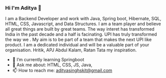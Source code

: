 ### Hi I'm Aditya 👋
I am a Backend Developer and work with Java, Spring boot, Hibernate, SQL, HTML, CSS, Javascript, and Data Structures. I am a team player and believe all great things are built by great teams. The way interet has transformed India in the past decade and a half is facinating. UPI has truly transformed the way we . My aim is to be part of a team that makes the next UPI like product. I am a dedicated individual and will be a valuable part of your organisation. 
Hritik, APJ Abdul Kalam, Ratan Tata my inspiration.

- 🌱 I’m currently learning Springboot
- 💬 Ask me about: HTML, CSS, JS, Java,
- 📫 How to reach me: adityasinghskit@gmail.com

